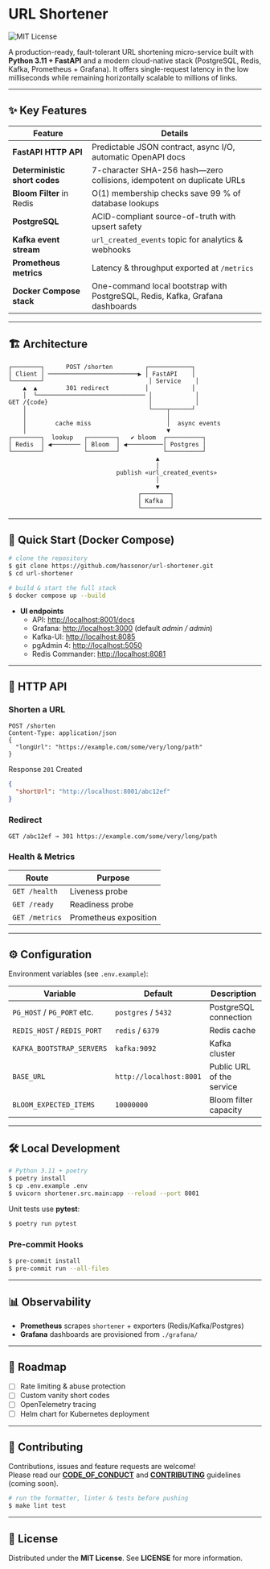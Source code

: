 # URL Shortener

![MIT License](https://img.shields.io/badge/license-MIT-blue.svg)

A production-ready, fault-tolerant URL shortening micro-service built with **Python 3.11 + FastAPI** and a modern cloud-native stack (PostgreSQL, Redis, Kafka, Prometheus + Grafana). It offers single-request latency in the low milliseconds while remaining horizontally scalable to millions of links.

---

## ✨ Key Features

| Feature | Details |
|---------|---------|
| **FastAPI HTTP API** | Predictable JSON contract, async I/O, automatic OpenAPI docs |
| **Deterministic short codes** | 7-character SHA-256 hash—zero collisions, idempotent on duplicate URLs |
| **Bloom Filter** in Redis | O(1) membership checks save 99 % of database lookups |
| **PostgreSQL** | ACID-compliant source-of-truth with upsert safety |
| **Kafka event stream** | `url_created_events` topic for analytics & webhooks |
| **Prometheus metrics** | Latency & throughput exported at `/metrics` |
| **Docker Compose stack** | One-command local bootstrap with PostgreSQL, Redis, Kafka, Grafana dashboards |

---

## 🏗 Architecture

```text
┌────────┐      POST /shorten         ┌────────────┐
│ Client │ ─────────────────────────▶ │ FastAPI    │
└────────┘                             │ Service    │
    ▲  ▲        301 redirect          │            │
    │  └────────────────────────────── │            │
GET /{code}                            │            │
    │                                  └────┬──────┘
    │                                       │
    │        cache miss                     │  async events
    │                                       ▼
┌────────┐  lookup   ┌────────┐   ✔ bloom  ┌──────────┐
│ Redis  │ ◀──────── │ Bloom  │ ◀──────────│ Postgres │
└────────┘           └────────┘            └──────────┘
                                         ▲
                                         │
                              publish «url_created_events»
                                         │
                                         ▼
                                    ┌────────┐
                                    │ Kafka  │
                                    └────────┘
```

---

## 🚀 Quick Start (Docker Compose)

```bash
# clone the repository
$ git clone https://github.com/hassonor/url-shortener.git
$ cd url-shortener

# build & start the full stack
$ docker compose up --build
```

* **UI endpoints**
  * API: <http://localhost:8001/docs>
  * Grafana: <http://localhost:3000> (default *admin / admin*)
  * Kafka-UI: <http://localhost:8085>
  * pgAdmin 4: <http://localhost:5050>
  * Redis Commander: <http://localhost:8081>

---

## 📑 HTTP API

### Shorten a URL

```http
POST /shorten
Content-Type: application/json
{
  "longUrl": "https://example.com/some/very/long/path"
}
```

Response `201` Created

```json
{
  "shortUrl": "http://localhost:8001/abc12ef"
}
```

### Redirect

```http
GET /abc12ef → 301 https://example.com/some/very/long/path
```

### Health & Metrics

| Route | Purpose |
|-------|---------|
| `GET /health` | Liveness probe |
| `GET /ready` | Readiness probe |
| `GET /metrics` | Prometheus exposition |

---

## ⚙️ Configuration

Environment variables (see `.env.example`):

| Variable | Default | Description |
|----------|---------|-------------|
| `PG_HOST` / `PG_PORT` etc. | `postgres` / `5432` | PostgreSQL connection |
| `REDIS_HOST` / `REDIS_PORT` | `redis` / `6379` | Redis cache |
| `KAFKA_BOOTSTRAP_SERVERS` | `kafka:9092` | Kafka cluster |
| `BASE_URL` | `http://localhost:8001` | Public URL of the service |
| `BLOOM_EXPECTED_ITEMS` | `10000000` | Bloom filter capacity |

---

## 🛠 Local Development

```bash
# Python 3.11 + poetry
$ poetry install
$ cp .env.example .env
$ uvicorn shortener.src.main:app --reload --port 8001
```

Unit tests use **pytest**:

```bash
$ poetry run pytest
```

### Pre-commit Hooks

```bash
$ pre-commit install
$ pre-commit run --all-files
```

---

## 📊 Observability

* **Prometheus** scrapes `shortener` + exporters (Redis/Kafka/Postgres)
* **Grafana** dashboards are provisioned from `./grafana/`

---

## 📌 Roadmap

- [ ] Rate limiting & abuse protection
- [ ] Custom vanity short codes
- [ ] OpenTelemetry tracing
- [ ] Helm chart for Kubernetes deployment

---

## 🤝 Contributing

Contributions, issues and feature requests are welcome!  
Please read our **[CODE_OF_CONDUCT](CODE_OF_CONDUCT.md)** and **[CONTRIBUTING](CONTRIBUTING.md)** guidelines (coming soon).

```bash
# run the formatter, linter & tests before pushing
$ make lint test
```

---

## 📝 License

Distributed under the **MIT License**. See **LICENSE** for more information.
